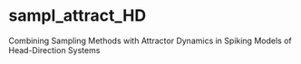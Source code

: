 # sampl_attract_HD
Combining Sampling Methods with Attractor Dynamics in Spiking Models of Head-Direction Systems
